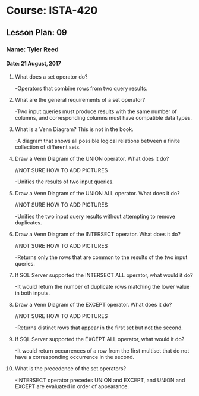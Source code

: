# Course: ISTA-420
## Lesson Plan: 09
### Name: Tyler Reed
#### Date: 21 August, 2017

1. What does a set operator do?

	-Operators that combine rows from two query results.
1. What are the general requirements of a set operator?

	-Two input queries must produce results with the same number of columns, and corresponding columns must have compatible data types. 
1. What is a Venn Diagram? This is not in the book.

	-A diagram that shows all possible logical relations between a finite collection of different sets.
1. Draw a Venn Diagram of the UNION operator. What does it do?

	
	//NOT SURE HOW TO ADD PICTURES

	
	-Unifies the results of two input queries.
1. Draw a Venn Diagram of the UNION ALL operator. What does it do?

	
	//NOT SURE HOW TO ADD PICTURES
	
	
	-Unifies the two input query results without attempting to remove duplicates. 
1. Draw a Venn Diagram of the INTERSECT operator. What does it do?

	
	//NOT SURE HOW TO ADD PICTURES
	
	
	-Returns only the rows that are common to the results of the two input queries. 
1. If SQL Server supported the INTERSECT ALL operator, what would it do?

	-It would return the number of duplicate rows matching the lower value in both inputs.
1. Draw a Venn Diagram of the EXCEPT operator. What does it do?

	
	//NOT SURE HOW TO ADD PICTURES
	
	
	-Returns distinct rows that appear in the first set but not the second.  
1. If SQL Server supported the EXCEPT ALL operator, what would it do?

	-It would return occurrences of a row from the first multiset that do not have a corresponding occurrence in the second.
1. What is the precedence of the set operators?

	-INTERSECT operator precedes UNION and EXCEPT, and UNION and EXCEPT are evaluated in order of appearance. 
